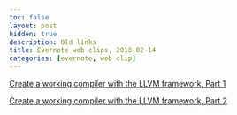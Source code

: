 ```yaml
---
toc: false
layout: post
hidden: true
description: Old links
title: Evernote web clips, 2018-02-14
categories: [evernote, web clip]
---
```


[Create a working compiler with the LLVM framework, Part 1](http://www.ibm.com/developerworks/library/os-createcompilerllvm1/index.html)

[Create a working compiler with the LLVM framework, Part 2](http://www.ibm.com/developerworks/library/os-createcompilerllvm2/index.html)

